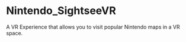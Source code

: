 # Nintendo_SightseeVR
A VR Experience that allows you to visit popular Nintendo maps in a VR space.
